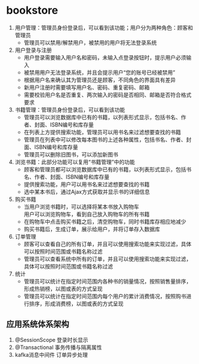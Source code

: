 # bookstore

1. 用户管理：管理员身份登录后，可以看到该功能；用户分为两种角色：顾客和管理员 								
   - 管理员可以禁用/解禁用户，被禁用的用户将无法登录系统								
2. 用户登录与注册 								
   - 用户登录需要输入用户名和密码，未输入点登录按钮时，提示用户必须输入								
   - 被禁用用户无法登录系统，并且会提示用户“您的账号已经被禁用”								
   - 根据用户名来确认其为管理员还是顾客，不同角色的界面具有差异								
   - 新用户注册时需要填写用户名、密码、重复密码、邮箱								
   - 需要校验用户名是否重复、两次输入的密码是否相同、邮箱是否符合格式要求								
3. 书籍管理：管理员身份登录后，可以看到该功能								
   - 管理员可以浏览数据库中已有的书籍，以列表形式显示，包括书名、作者、封面、ISBN编号和库存量								
   - 在列表上方提供搜索功能，管理员可以用书名来过滤想要查找的书籍								
   - 管理员在列表中可以修改每本图书的上述各种属性，包括书名、作者、封面、ISBN编号和库存量								
   - 管理员可以删除旧图书，可以添加新图书								
4. 浏览书籍：此部分功能可以复用“书籍管理”中的功能								
   - 顾客和管理员都可以浏览数据库中已有的书籍，以列表形式显示，包括书名、作者、封面、ISBN编号和库存量								
   - 提供搜索功能，用户可以用书名来过滤想要查找的书籍								
   - 选中某本书后，通过Ajax方式获取并显示书的详细信息								
5. 购买书籍								
   - 当用户浏览书籍时，可以选择将某本书放入购物车								
用户可以浏览购物车，看到自己放入购物车的所有书籍								
   - 在购物车中点击购买书籍之后，清空购物车，同时书籍库存相应地减少								
   - 购买书籍后，生成订单，展示给用户，并将订单存入数据库								
6. 订单管理								
   - 顾客可以查看自己的所有订单，并且可以使用搜索功能来实现过滤，具体可以按照时间范围或书籍名称过滤								
   - 管理员可以查看系统中所有的订单，并且可以使用搜索功能来实现过滤，具体可以按照时间范围或书籍名称过滤								
7. 统计								
   - 管理员可以统计在指定时间范围内各种书的销量情况，按照销售量排序，形成热销榜，以图或表的方式呈现								
   - 管理员可以统计在指定时间范围内每个用户的累计消费情况，按照购书进行排序，形成消费榜，以图或表的方式呈现								

## 应用系统体系架构
1. @SessionScope 登录时长显示
2. @Transactional 事务传播与隔离属性
3. kafka消息中间件 订单异步处理
